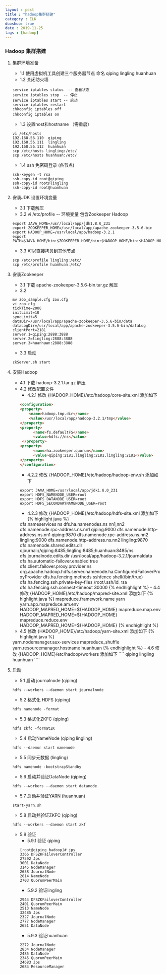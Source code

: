 ```yaml
---
layout : post
title : "hadoop集群搭建"
category : ELK
duoshuo: true
date : 2019-11-25
tags : [hadoop]
---
```


### Hadoop 集群搭建 ###
1. 集群环境准备
    - 1.1 使用虚拟机工具创建三个服务器节点 命名 qiping lingling huanhuan
    - 1.2 关闭防火墙
    ````
    service iptables status  -- 查看状态
    service iptables stop  -- 停止
    service iptables start -- 启动
    service iptables restart  
    chkconfig iptables off  
    chkconfig iptables on　　
    ````
    - 1.3 设置host和hostname （需重启）
    ````
    vi /etc/hosts
    192.168.56.110  qiping
    192.168.56.111  lingling
    192.168.56.112  huanhuan
    scp /etc/hosts lingling:/etc/
    scp /etc/hosts huanhuan:/etc/
    ````
    - 1.4 ssh 免密码登录 (各节点)
    ````
    ssh-keygen -t rsa
    ssh-copy-id root@qiping
    ssh-copy-id root@lingling
    ssh-copy-id root@huanhuan
    ````
    
2. 安装JDK 设置环境变量
    - 3.1 下载解压
    - 3.2 vi /etc/profile -- 环境变量 包含Zookeeper Hadoop
    ````
    export JAVA_HOME=/usr/local/app/jdk1.8.0_231
    export ZOOKEEPER_HOME=/usr/local/app/apache-zookeeper-3.5.6-bin
    export HADOOP_HOME=/usr/local/app/hadoop-3.2.1
    export PATH=$JAVA_HOME/bin:$ZOOKEEPER_HOME/bin:$HADOOP_HOME/bin:$HADOOP_HOME/sbin:$PATH
    ````
    - 3.3 可以直接拷贝到其他节点 
    ````
    scp /etc/profile lingling:/etc/
    scp /etc/profile huanhuan:/etc/
    ````
3. 安装Zookeeper
    - 3.1 下载 apache-zookeeper-3.5.6-bin.tar.gz 解压
    - 3.2
    ````
    mv zoo_sample.cfg zoo.cfg 
    vi zoo.cfg 
    tickTime=2000
    initLimit=10
    syncLimit=5
    dataDir=/usr/local/app/apache-zookeeper-3.5.6-bin/data
    dataLogDir=/usr/local/app/apache-zookeeper-3.5.6-bin/dataLog
    clientPort=2181
    server.1=qiping:2888:3888
    server.2=lingling:2888:3888
    server.3=huanhuan:2888:3888
    ````
    - 3.3 启动
    ````
    zkServer.sh start
    ````
    
4. 安装Hadoop
    - 4.1 下载 hadoop-3.2.1.tar.gz 解压
    - 4.2 修改配置文件
      - 4.2.1 修改 {HADOOP_HOME}/etc/hadoop/core-site.xml 添加如下
      ```html
      <configuration>
      <property>
          <name>hadoop.tmp.dir</name>
          <value>/usr/local/app/hadoop-3.2.1/tmp</value>
      </property>
      <property>
            <name>fs.defaultFS</name>
            <value>hdfs://ns</value>
       </property>
      <property>
            <name>ha.zookeeper.quorum</name>
            <value>qiping:2181,lingling:2181,lingling:2181</value>
      </property>
      </configuration>
      ```
      - 4.2.2 修改 {HADOOP_HOME}/etc/hadoop/hadoop-env.sh 添加如下
      ```
      export JAVA_HOME=/usr/local/app/jdk1.8.0_231
      export HDFS_NAMENODE_USER=root
      export HDFS_DATANODE_USER=root
      export HDFS_SECONDARYNAMENODE_USER=root
      ````
      - 4.2.3 修改 {HADOOP_HOME}/etc/hadoop/hdfs-site.xml 添加如下
      {% highlight java %}
      <configuration>
              <property>
                      <name>dfs.nameservices</name>
                      <value>ns</value>
              </property>
              <property>
                      <name>dfs.ha.namenodes.ns</name>
                      <value>nn1,nn2</value>
              </property>
              <property>
                      <name>dfs.namenode.rpc-address.ns.nn1</name>
                      <value>qiping:9000</value>
              </property>
              <property>
                      <name>dfs.namenode.http-address.ns.nn1</name>
                      <value>qiping:9870</value>
              </property>
              <property>
                      <name>dfs.namenode.rpc-address.ns.nn2</name>
                      <value>lingling:9000</value>
              </property>
              <property>
                      <name>dfs.namenode.http-address.ns.nn2</name>
                      <value>lingling:9870</value>
              </property>
              <property>
                      <name>dfs.namenode.shared.edits.dir</name>
                      <value>qjournal://qiping:8485;lingling:8485;huanhuan:8485/ns</value>
              </property>
              <property>
                      <name>dfs.journalnode.edits.dir</name>
                      <value>/usr/local/app/hadoop-3.2.1/journaldata</value>
              </property>
              <property>
                      <name>dfs.ha.automatic-failover.enabled</name>
                      <value>true</value>
              </property>
              <property>
                      <name>dfs.client.failover.proxy.provider.ns</name>
                      <value>org.apache.hadoop.hdfs.server.namenode.ha.ConfiguredFailoverProxyProvider</value>
              </property>
              <property>
                      <name>dfs.ha.fencing.methods</name>
                      <value>
                              sshfence
                              shell(/bin/true)
                      </value>
              </property>
              <property>
                      <name>dfs.ha.fencing.ssh.private-key-files</name>
                      <value>/root/.ssh/id_rsa</value>
              </property>
              <property>
                      <name>dfs.ha.fencing.ssh.connect-timeout</name>
                      <value>30000</value>
              </property>
      </configuration>
      {% endhighlight %}
      - 4.4 修改 {HADOOP_HOME}/etc/hadoop/mapred-site.xml 添加如下
      {% highlight java %}
      <configuration>
      	<property>
      		<name>mapreduce.framework.name</name>
      		<value>yarn</value>
      	</property>
      	<property>
      	  <name>yarn.app.mapreduce.am.env</name>
      	  <value>HADOOP_MAPRED_HOME=${HADOOP_HOME}</value>
      	</property>
      	<property>
      	  <name>mapreduce.map.env</name>
      	  <value>HADOOP_MAPRED_HOME=${HADOOP_HOME}</value>
      	</property>
      	<property>
      	  <name>mapreduce.reduce.env</name>
      	  <value>HADOOP_MAPRED_HOME=${HADOOP_HOME}</value>
      	</property>
      </configuration>
      {% endhighlight %}
    - 4.5 修改 {HADOOP_HOME}/etc/hadoop/yarn-site.xml 添加如下
    {% highlight java %}
    <configuration>
      <property>    
        <name>yarn.nodemanager.aux-services</name>    
        <value>mapreduce_shuffle</value>    
        </property>  
        <property>
        <name>yarn.resourcemanager.hostname</name>
        <value>huanhuan</value>
          </property>
    </configuration>
    {% endhighlight %}
    - 4.6 修改 {HADOOP_HOME}/etc/hadoop/workers 添加如下
    ````
    qiping
    lingling
    huanhuan
    ````
    
5. 启动
    - 5.1 启动 journalnode (qiping)
    ````
    hdfs --workers --daemon start journalnode
    ````
    - 5.2 格式化 HDFS (qiping)
    ````
    hdfs namenode -format
    ````
    - 5.3 格式化ZKFC (qiping)
    ````
    hdfs zkfc -formatZK 
    ````
    - 5.4 启动NameNode (qiping lingling)
    ````
    hdfs --daemon start namenode
    ````
    - 5.5 同步元数据 (lingling)
    ````
    hdfs namenode -bootstrapStandby
    ````
    - 5.6 启动并验证DataNode (qiping)
    ````
    hdfs --workers --daemon start datanode
    ````
    - 5.7 启动并验证YARN (huanhuan)
    ````
    start-yarn.sh
    ````
    - 5.8 启动并验证ZKFC (qiping)
    ````
    hdfs --workers --daemon start zkf
    ````
    - 5.9 验证
      - 5.9.1 验证 qiping
      ````
      [root@qiping hadoop]# jps
      3366 DFSZKFailoverController
      27592 Jps
      3001 DataNode
      3145 NodeManager
      2638 JournalNode
      2814 NameNode
      2703 QuorumPeerMain
      ````
      - 5.9.2 验证lingling
      ````
      2944 DFSZKFailoverController
      2401 QuorumPeerMain
      2513 NameNode
      32485 Jps
      2327 JournalNode
      2777 NodeManager
      2651 DataNode
      ````
      - 5.9.3 验证huanhuan
      ````
      2272 JournalNode
      2834 NodeManager
      2485 DataNode
      2345 QuorumPeerMain
      24683 Jps
      2684 ResourceManager
      ````

